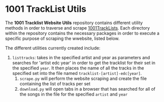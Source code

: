 1001 TrackList Utils
==================

The **1001 Tracklist Website Utils** repository contains different utility methods in order to traverse and scrape [1001TrackLists](http://1001tracklists.com). Each directory within the repository contains the necessary packages in order to execute a specific purpose of scraping the wwebsite, listed below. 

The different utilities currently created include:

1. `listtracks`: takes in the specified artist and year as parameters and searches for 'artist edc year' in order to get the tracklist for their set in the specified `year`. It then places the name of all the tracks in the specified set into the file named `tracklist-[artist]-edc[year]`.
   1. `scrape.py` will perform the website scraping and create the file containing the list of tracks per set 
   2. `download.py` will open tabs in a browser that has searched for all of the songs in the file for the specified `artist` and `year`
